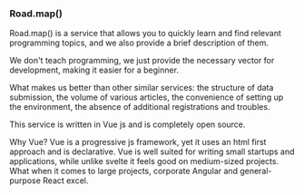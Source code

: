 ### Road.map()

Road.map() is a service that allows you to quickly learn and find relevant programming topics, and we also provide a brief description of them.

We don't teach programming, we just provide the necessary vector for development, making it easier for a beginner.

What makes us better than other similar services: the structure of data submission, the volume of various articles, the convenience of setting up the environment, the absence of additional registrations and troubles.

This service is written in Vue js and is completely open source.

Why Vue? Vue is a progressive js framework, yet it uses an html first approach and is declarative. Vue is well suited for writing small startups and applications, while unlike svelte it feels good on medium-sized projects. What when it comes to large projects, corporate Angular and general-purpose React excel.
